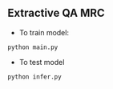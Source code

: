 ## Extractive QA MRC
- To train model:
```shell
python main.py
```
- To test model

```shell
python infer.py
```
